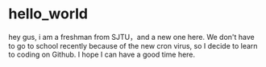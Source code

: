 # hello_world
hey gus, i am a freshman from SJTU，and a new one here. We don't have to go to school recently because of the new cron virus, so I decide to learn to coding on Github. I hope I can have a good time here.
